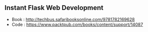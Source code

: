 

## Instant Flask Web Development
* Book : http://techbus.safaribooksonline.com/9781782169628
* Code : https://www.packtpub.com/books/content/support/14087






